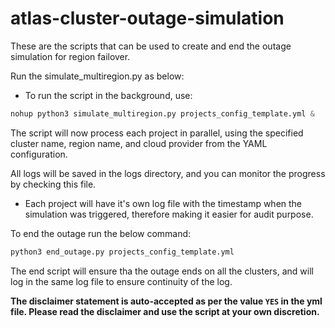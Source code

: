 # atlas-cluster-outage-simulation
These are the scripts that can be used to create and end the outage simulation for region failover.

Run the simulate_multiregion.py as below:

- To run the script in the background, use:
  
```python
nohup python3 simulate_multiregion.py projects_config_template.yml &

```

The script will now process each project in parallel, using the specified cluster name, region name, and cloud provider from the YAML configuration.

All logs will be saved in the logs directory, and you can monitor the progress by checking this file.
- Each project will have it's own log file with the timestamp when the simulation was triggered, therefore making it easier for audit purpose.

To end the outage run the below command:

```python
python3 end_outage.py projects_config_template.yml

```

The end script will ensure tha the outage ends on all the clusters, and will log in the same log file to ensure continuity of the log.

**The disclaimer statement is auto-accepted as per the value `YES` in the yml file. Please read the disclaimer and use the script at your own discretion.**
